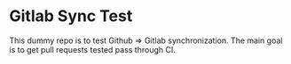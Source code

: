 # Gitlab Sync Test

This dummy repo is to test Github => Gitlab synchronization.
The main goal is to get pull requests tested pass through CI.

